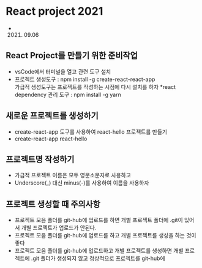 # React project 2021
* 2021. 09.06

## React Project를 만들기 위한 준비작업
* vsCode에서 터미널을 열고 관련 도구 설치
* 프로젝트 생성도구 : npm install -g create-react-react-app  
가급적 생성도구는 프로젝트를 작성하는 시점에 다시 설치를 하자
*react dependency 관리 도구 : npm install -g yarn

## 새로운 프로젝트를 생성하기
* create-react-app 도구를 사용하여 react-hello 프로젝트를 만들기
* create-react-app react-hello

## 프로젝트명 작성하기
* 가급적 프로젝트 이름은 모두 영문소문자로 사용하고
* Underscore(_) 대신 minus(-)를 사용하여 이름을 사용하자

## 프로젝트 생성할 때 주의사항
* 프로젝트 모음 폴더를 git-hub에 업로드를 하면 개별 프로젝트 폴더에 .git이 있어서 개별 프로젝트가 업로드가 안된다.
* 프로젝트 모음 폴더를 git-hub에 업로드를 하고 개별 프로젝트를 생성을 하는 것이 좋다
* 프로젝트 모음 폴더를 git-hub에 업로드하고 개별 프로젝트를 생성하면 개별 프로젝트에 .git 폴더가 생성되지 않고 정상적으로 프로젝트를 git-hub에 